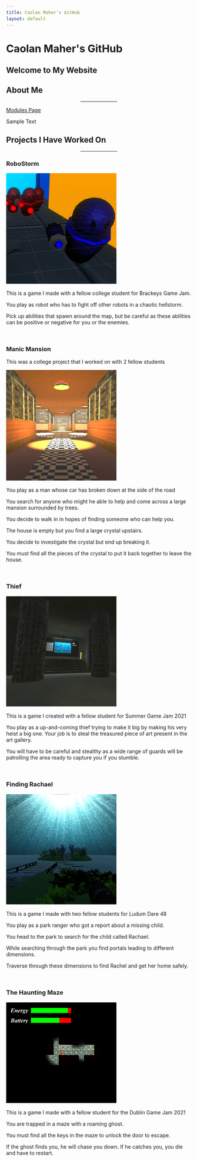 ```yaml
---
title: Caolan Maher's GitHub
layout: default
---
```


# Caolan Maher's GitHub

<link href="style.css" rel="stylesheet">

## Welcome to My Website

<h2 class="center_heading">About Me</h2>

<center><hr style="width : 20%"></center>

<a href="modules.html">Modules Page</a>

<p>Sample Text</p>

<h2 class="center_heading">Projects I Have Worked On</h2>

<center><hr style="width : 20%"></center>

### RoboStorm
<img class="float_right_project_image" src="images/RoboStorm.png" alt="RoboStorm" width="300" height="300" />

<p>This is a game I made with a fellow college student for Brackeys Game Jam.</p>
<p>You play as robot who has to fight off other robots in a chaotic hellstorm.</p>
<p>Pick up abilities that spawn around the map, but be careful as these abilities can be positive or negative for you or the enemies.</p>

<br class="text_space">

### Manic Mansion

<p>This was a college project that I worked on with 2 fellow students</p>
<img class="float_right_project_image" src="images/ManicMansion.png" alt="Manic Mansion" width="300" height="300" />
<p>You play as a man whose car has broken down at the side of the road</p>
<p>You search for anyone who might he able to help and come across a large mansion surrounded by trees.</p>
<p>You decide to walk in in hopes of finding someone who can help you.</p>
<p>The house is empty but you find a large crystal upstairs.</p>
<p>You decide to investigate the crystal but end up breaking it.</p>
<p>You must find all the pieces of the crystal to put it back together to leave the house.</p>

<br class="text_space">

### Thief

<img class="float_right_project_image" src="images/Thief.png" alt="Thief" width="300" width="300" />
<p>This is a game I created with a fellow student for Summer Game Jam 2021</p>
<p>You play as a up-and-coming thief trying to make it big by making his very heist a big one. Your job is to steal the treasured piece of art present in the art gallery.</p>
<p>You will have to be careful and stealthy as a wide range of guards will be patrolling the area ready to capture you if you stumble.</p>

<br class="text_space">

### Finding Rachael

<img class="float_right_project_image" src="images/FindingRachael.png" alt="Thief" width="300" width="300" />
<p>This is a game I made with two fellow students for Ludum Dare 48</p>
<p>You play as a park ranger who got a report about a missing child.</p>
<p>You head to the park to search for the child called Rachael.</p>
<p>While searching through the park you find portals leading to different dimensions.</p>
<p>Traverse through these dimensions to find Rachel and get her home safely.</p>

<br class="text_space">

### The Haunting Maze

<img class="float_right_project_image" src="images/HauntingMaze.png" alt="Thief" width="300" width="300" />
<p>This is a game I made with a fellow student for the Dublin Game Jam 2021
<p>You are trapped in a maze with a roaming ghost.</p>
<p>You must find all the keys in the maze to unlock the door to escape.</p>
<p>If the ghost finds you, he will chase you down. If he catches you, you die and have to restart.</p>
